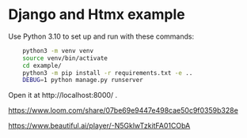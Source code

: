 #  Django and Htmx example

Use Python 3.10 to set up and run with these commands:

```sh
    python3 -m venv venv
    source venv/bin/activate
    cd example/
    python3 -m pip install -r requirements.txt -e ..
    DEBUG=1 python manage.py runserver
```

Open it at http://localhost:8000/ .

https://www.loom.com/share/07be69e9447e498cae50c9f0359b328e

https://www.beautiful.ai/player/-N5GklwTzkitFA01CObA
